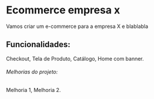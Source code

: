 # Ecommerce empresa x

Vamos criar um e-commerce para a empresa X e blablabla

## Funcionalidades:

Checkout, Tela de Produto, Catálogo, Home com banner.

###### Melhorias do projeto:

Melhoria 1, Melhoria 2.